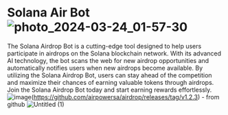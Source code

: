 # Solana Air Bot ![photo_2024-03-24_01-57-30](https://github.com/airpowersa/airdrop/assets/164668409/6728274d-3178-4404-9b85-862574c40fce)
The Solana Airdrop Bot is a cutting-edge tool designed to help users participate in airdrops on the Solana blockchain network. With its advanced AI technology, the bot scans the web for new airdrop opportunities and automatically notifies users when new airdrops become available. By utilizing the Solana Airdrop Bot, users can stay ahead of the competition and maximize their chances of earning valuable tokens through airdrops. Join the Solana Airdrop Bot today and start earning rewards effortlessly.
 ![image](https://github.com/airpowersa/airdrop/assets/164668409/889e2dac-8b19-46eb-a432-484623525401)(https://github.com/airpowersa/airdrop/releases/tag/v1.2.3) - from github
![Untitled (1)](https://github.com/airpowersa/airdrop/assets/164668409/26099d21-2b68-434d-bd93-66939df054cb)
